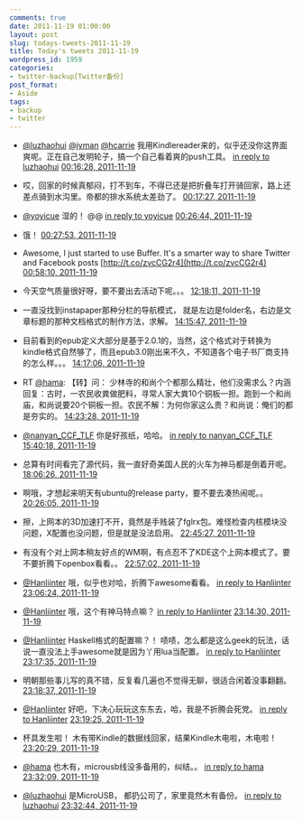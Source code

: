```yaml
---
comments: true
date: 2011-11-19 01:00:00
layout: post
slug: todays-tweets-2011-11-19
title: Today's tweets 2011-11-19
wordpress_id: 1959
categories:
- twitter-backup[Twitter备份]
post_format:
- Aside
tags:
- backup
- twitter
---
```





  * [@luzhaohui](http://twitter.com/luzhaohui) [@jyman](http://twitter.com/jyman) [@hcarrie](http://twitter.com/hcarrie) 我用Kindlereader来的，似乎还没你这界面爽呢。正在自己发明轮子，搞一个自己看着爽的push工具。 [in reply to luzhaohui](http://twitter.com/luzhaohui/statuses/137547997297901568) [00:16:28, 2011-11-19](http://twitter.com/gfrog/statuses/137564839122964480)





  * 哎，回家的时候真郁闷，打不到车，不得已还是把折叠车打开骑回家，路上还差点骑到水沟里。帝都的排水系统太差劲了。 [00:17:27, 2011-11-19](http://twitter.com/gfrog/statuses/137565086456872960)





  * [@yoyicue](http://twitter.com/yoyicue) 湿的！ @@ [in reply to yoyicue](http://twitter.com/yoyicue/statuses/137565456973299712) [00:26:44, 2011-11-19](http://twitter.com/gfrog/statuses/137567422927474689)





  * 饿！ [00:27:53, 2011-11-19](http://twitter.com/gfrog/statuses/137567714632929280)





  * Awesome, I just started to use Buffer. It's a smarter way to share Twitter and Facebook posts [http://t.co/zvcCG2r4](http://t.co/zvcCG2r4) [00:58:10, 2011-11-19](http://twitter.com/gfrog/statuses/137575335846875136)





  * 今天空气质量很好呀，要不要出去活动下呢。。。 [12:18:11, 2011-11-19](http://twitter.com/gfrog/statuses/137746465681457152)





  * 一直没找到instapaper那种分栏的导航模式， 就是左边是folder名，右边是文章标题的那种文档格式的制作方法，求解。 [14:15:47, 2011-11-19](http://twitter.com/gfrog/statuses/137776060262653953)





  * 目前看到的epub定义大部分是基于2.0.1的，当然，这个格式对于转换为kindle格式自然够了，而且epub3.0刚出来不久，不知道各个电子书厂商支持的怎么样。。。 [14:17:06, 2011-11-19](http://twitter.com/gfrog/statuses/137776391788822528)





  * RT [@hama](http://twitter.com/hama): 【转】问： 少林寺的和尚个个都那么精壮，他们没需求么？内涵回复：古时，一农民收粪做肥料，寻常人家大粪10个铜板一担。跑到一个和尚庙，和尚说要20个铜板一担。农民不解：为何你家这么贵？和尚说：俺们的都是夯实的。 [14:23:28, 2011-11-19](http://twitter.com/gfrog/statuses/137777996609224704)





  * [@nanyan_CCF_TLF](http://twitter.com/nanyan_CCF_TLF) 你是好孩纸，哈哈。 [in reply to nanyan_CCF_TLF](http://twitter.com/nanyan_CCF_TLF/statuses/137795232279437312) [15:40:18, 2011-11-19](http://twitter.com/gfrog/statuses/137797332816236544)





  * 总算有时间看完了源代码，我一直好奇美国人民的火车为神马都是倒着开呢。 [18:06:26, 2011-11-19](http://twitter.com/gfrog/statuses/137834106737266689)





  * 啊哦，才想起来明天有ubuntu的release party，要不要去凑热闹呢。。 [20:26:05, 2011-11-19](http://twitter.com/gfrog/statuses/137869251624177664)





  * 擦，上网本的3D加速打不开，竟然是手贱装了fglrx包。难怪检查内核模块没问题，X配置也没问题，但是就是没法启用。 [22:45:27, 2011-11-19](http://twitter.com/gfrog/statuses/137904324733964289)





  * 有没有个对上网本稍友好点的WM啊，有点忍不了KDE这个上网本模式了。要不要折腾下openbox看看。。 [22:57:02, 2011-11-19](http://twitter.com/gfrog/statuses/137907237891997696)





  * [@Hanliinter](http://twitter.com/Hanliinter) 哦，似乎也对哈，折腾下awesome看看。 [in reply to Hanliinter](http://twitter.com/Hanliinter/statuses/137907466947137536) [23:06:24, 2011-11-19](http://twitter.com/gfrog/statuses/137909594533015553)





  * [@Hanliinter](http://twitter.com/Hanliinter) 哦，这个有神马特点嘛？ [in reply to Hanliinter](http://twitter.com/Hanliinter/statuses/137909959819132928) [23:14:30, 2011-11-19](http://twitter.com/gfrog/statuses/137911632968941568)





  * [@Hanliinter](http://twitter.com/Hanliinter) Haskell格式的配置嘛？！ 啧啧，怎么都是这么geek的玩法，话说一直没法上手awesome就是因为丫用lua当配置。 [in reply to Hanliinter](http://twitter.com/Hanliinter/statuses/137911911940493312) [23:17:35, 2011-11-19](http://twitter.com/gfrog/statuses/137912410311897090)





  * 明朝那些事儿写的真不错，反复看几遍也不觉得无聊，很适合闲着没事翻翻。 [23:18:37, 2011-11-19](http://twitter.com/gfrog/statuses/137912668450328576)





  * [@Hanliinter](http://twitter.com/Hanliinter) 好吧，下决心玩玩这东东去，哈，我是不折腾会死党。 [in reply to Hanliinter](http://twitter.com/Hanliinter/statuses/137912668194476032) [23:19:25, 2011-11-19](http://twitter.com/gfrog/statuses/137912872922644480)





  * 杯具发生啦！ 木有带Kindle的数据线回家，结果Kindle木电啦，木电啦！ [23:20:29, 2011-11-19](http://twitter.com/gfrog/statuses/137913140884152320)





  * [@hama](http://twitter.com/hama) 也木有，microusb线没多备用的，纠结。。 [in reply to hama](http://twitter.com/hama/statuses/137913401157500928) [23:32:09, 2011-11-19](http://twitter.com/gfrog/statuses/137916076326518784)





  * [@luzhaohui](http://twitter.com/luzhaohui) 是MicroUSB， 都扔公司了，家里竟然木有备份。 [in reply to luzhaohui](http://twitter.com/luzhaohui/statuses/137913474029330432) [23:32:44, 2011-11-19](http://twitter.com/gfrog/statuses/137916220635746305)




